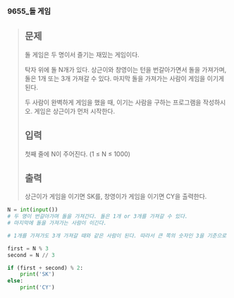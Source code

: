 ### 9655_돌 게임

> ## 문제
>
> 돌 게임은 두 명이서 즐기는 재밌는 게임이다.
>
> 탁자 위에 돌 N개가 있다. 상근이와 창영이는 턴을 번갈아가면서 돌을 가져가며, 돌은 1개 또는 3개 가져갈 수 있다. 마지막 돌을 가져가는 사람이 게임을 이기게 된다.
>
> 두 사람이 완벽하게 게임을 했을 때, 이기는 사람을 구하는 프로그램을 작성하시오. 게임은 상근이가 먼저 시작한다.
>
> ## 입력
>
> 첫째 줄에 N이 주어진다. (1 ≤ N ≤ 1000)
>
> ## 출력
>
> 상근이가 게임을 이기면 SK를, 창영이가 게임을 이기면 CY을 출력한다.



```python
N = int(input())
# 두 명이 번갈아가며 돌을 가져간다. 돌은 1개 or 3개를 가져갈 수 있다.
# 마지막에 돌을 가져가는 사람이 이긴다.

# 1개를 가져가도 3개 가져갈 때와 같은 사람이 된다. 따라서 큰 쪽의 숫자인 3을 기준으로 N을 나눈뒤 몫과 나머지가 짝수인지 아닌지 보면 된다.

first = N % 3
second = N // 3

if (first + second) % 2:
    print('SK')
else:
    print('CY')
```

